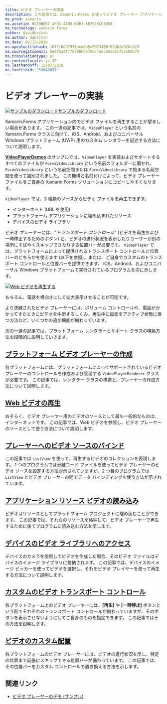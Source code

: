 ```yaml
---
title: ビデオ プレーヤーの実装
description: この記事では、Xamarin.Forms を使ってビデオ プレーヤー アプリケーションを実装する方法について説明します。
ms.prod: xamarin
ms.assetid: 0CE9BEE7-4F81-4A00-B9B3-5E2535CD3050
ms.technology: xamarin-forms
author: davidbritch
ms.author: dabritch
ms.date: 02/12/2018
ms.openlocfilehash: 1677f86379310ee6d5e0973108f85db2a328cd23
ms.sourcegitcommit: be6f6a8f77679bb9675077ed25b5d2c753580b74
ms.translationtype: HT
ms.contentlocale: ja-JP
ms.lasthandoff: 12/07/2018
ms.locfileid: "53048832"
---
```

# <a name="implementing-a-video-player"></a>ビデオ プレーヤーの実装

[![サンプルのダウンロード](~/media/shared/download.png)サンプルのダウンロード](https://developer.xamarin.com/samples/xamarin-forms/customrenderers/VideoPlayerDemos/)

Xamarin.Forms アプリケーション内でビデオ ファイルを再生することが望ましい場合があります。 この一連の記事では、`VideoPlayer` という名前の Xamarin.Forms クラスに向けて、iOS、Android、およびユニバーサル Windows プラットフォーム (UWP) 用のカスタム レンダラーを記述する方法について説明します。

[**VideoPlayerDemos**](https://developer.xamarin.com/samples/xamarin-forms/customrenderers/VideoPlayerDemos/) のサンプルでは、`VideoPlayer` を実装およびサポートするすべてのファイルが `FormsVideoLibrary` という名前のフォルダーに置かれ、`FormsVideoLibrary` という名前空間または `FormsVideoLibrary` で始まる名前空間を使って識別されました。 この機構と名前付けによって、ビデオ プレーヤー ファイルをご自身の Xamarin.Forms ソリューションにコピーしやすくなります。

`VideoPlayer` では、3 種類のソースからビデオ ファイルを再生できます。

- インターネット (URL を使用)
- プラットフォーム アプリケーションに埋め込まれたリソース
- デバイスのビデオ ライブラリ

ビデオ プレーヤーには、"*トランスポート コントロール*" (ビデオを再生および一時停止するためのボタン) と、ビデオの進行状況を表示したりユーザーが別の場所にすばやくスキップできたりする位置バーが必要です。 `VideoPlayer` では、プラットフォームによって提供されるトランスポート コントロールと位置バーのどちらかを使えます (以下を参照)。または、ご自身でカスタムのトランスポート コントロールと位置バーを提供できます。 iOS、Android、およびユニバーサル Windows プラットフォームで実行されているプログラムを次に示します。

[![Web ビデオを再生する](web-videos-images/playwebvideo-small.png "Web ビデオを再生する")](web-videos-images/playwebvideo-large.png#lightbox "Web ビデオを再生する")

もちろん、電話を横向きにして拡大表示させることが可能です。

より洗練されたビデオ プレーヤーには、ボリューム コントロールや、電話がかかってきたときにビデオを中断するしくみ、再生中に画面をアクティブ状態に保つ方法など、いくつかの追加機能が備わっています。

次の一連の記事では、プラットフォーム レンダラーとサポート クラスの構築方法を段階的に説明していきます。

## <a name="creating-the-platform-video-playersplayer-creationmd"></a>[プラットフォーム ビデオ プレーヤーの作成](player-creation.md)

各プラットフォームには、プラットフォームによってサポートされているビデオ プレーヤーのコントロールを作成および管理する `VideoPlayerRenderer` クラスが必要です。 この記事では、レンダラー クラスの構造と、プレーヤーの作成方法について説明します。

## <a name="playing-a-web-videoweb-videosmd"></a>[Web ビデオの再生](web-videos.md)

おそらく、ビデオ プレーヤー用のビデオのソースとして最も一般的なものは、インターネットです。 この記事では、Web ビデオを参照し、ビデオ プレーヤーのソースとして使う方法について説明します。

## <a name="binding-video-sources-to-the-playersource-bindingsmd"></a>[プレーヤーへのビデオ ソースのバインド](source-bindings.md)

この記事では `ListView` を使って、再生するビデオのコレクションを表現します。 1 つのプログラムでは分離コード ファイルを使ってビデオ プレーヤーのビデオ ソースを設定する方法が示されていますが、2 つ目のプログラムでは `ListView` とビデオ プレーヤーの間でデータ バインディングを使う方法が示されています。

## <a name="loading-application-resource-videosloading-resourcesmd"></a>[アプリケーション リソース ビデオの読み込み](loading-resources.md)

ビデオはリソースとしてプラットフォーム プロジェクトに埋め込むことができます。 この記事では、それらのリソースを格納して、ビデオ プレーヤーで再生するために後でプログラムに読み込む方法を示します。

## <a name="accessing-the-devices-video-libraryaccessing-librarymd"></a>[デバイスのビデオ ライブラリへのアクセス](accessing-library.md)

デバイスのカメラを使用してビデオを作成した場合、そのビデオ ファイルはデバイスのイメージ ライブラリに格納されます。 この記事では、デバイスのイメージ ピッカーを使ってビデオを選択し、それをビデオ プレイヤーを使って再生する方法について説明します。

## <a name="custom-video-transport-controlscustom-transportmd"></a>[カスタムのビデオ トランスポート コントロール](custom-transport.md)

各プラットフォーム上のビデオ プレーヤーには、**[再生]** や **[一時停止]** ボタンという形でそれぞれのトランスポート コントロールが備わっていますが、そのボタンを表示させないようにしてご自身のものを指定できます。 この記事ではその方法を説明します。

## <a name="custom-video-positioningcustom-positioningmd"></a>[ビデオのカスタム配置](custom-positioning.md)

各プラットフォームのビデオ プレーヤーには、ビデオの進行状況を示し、特定の位置まで前後にスキップできる位置バーが備わっています。 この記事では、その位置バーをカスタム コントロールで置き換える方法を示します。





## <a name="related-links"></a>関連リンク

- [ビデオ プレーヤーのデモ (サンプル)](https://developer.xamarin.com/samples/xamarin-forms/customrenderers/VideoPlayerDemos/)
